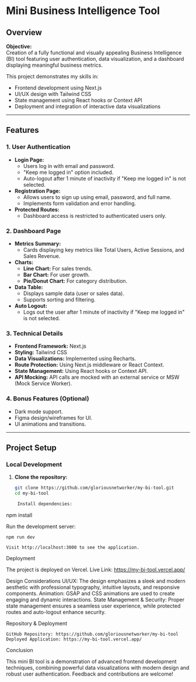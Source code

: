 # Mini Business Intelligence Tool

## Overview

**Objective:**  
Creation of a fully functional and visually appealing Business Intelligence (BI) tool featuring user authentication, data visualization, and a dashboard displaying meaningful business metrics.

This project demonstrates my skills in:
- Frontend development using Next.js
- UI/UX design with Tailwind CSS
- State management using React hooks or Context API
- Deployment and integration of interactive data visualizations

---

## Features

### 1. User Authentication
- **Login Page:**
  - Users log in with email and password.
  - "Keep me logged in" option included.
  - Auto-logout after 1 minute of inactivity if "Keep me logged in" is not selected.
- **Registration Page:**
  - Allows users to sign up using email, password, and full name.
  - Implements form validation and error handling.
- **Protected Routes:**
  - Dashboard access is restricted to authenticated users only.

### 2. Dashboard Page
- **Metrics Summary:**
  - Cards displaying key metrics like Total Users, Active Sessions, and Sales Revenue.
- **Charts:**
  - **Line Chart:** For sales trends.
  - **Bar Chart:** For user growth.
  - **Pie/Donut Chart:** For category distribution.
- **Data Table:**
  - Displays sample data (user or sales data).
  - Supports sorting and filtering.
- **Auto Logout:**
  - Logs out the user after 1 minute of inactivity if "Keep me logged in" is not selected.

### 3. Technical Details
- **Frontend Framework:** Next.js
- **Styling:** Tailwind CSS
- **Data Visualizations:** Implemented using Recharts.
- **Route Protection:** Using Next.js middleware or React Context.
- **State Management:** Using React hooks or Context API.
- **API Mocking:** API calls are mocked with an external service or MSW (Mock Service Worker).

### 4. Bonus Features (Optional)
- Dark mode support.
- Figma design/wireframes for UI.
- UI animations and transitions.

---

## Project Setup

### Local Development
1. **Clone the repository:**
   ```bash
   git clone https://github.com/gloriousnetworker/my-bi-tool.git
   cd my-bi-tool

    Install dependencies:

npm install

Run the development server:

    npm run dev

    Visit http://localhost:3000 to see the application.

Deployment

The project is deployed on Vercel.
Live Link: https://my-bi-tool.vercel.app/

Design Considerations
    UI/UX:
    The design emphasizes a sleek and modern aesthetic with professional typography, intuitive layouts, and responsive components.
    Animation:
    GSAP and CSS animations are used to create engaging and dynamic interactions.
    State Management & Security:
    Proper state management ensures a seamless user experience, while protected routes and auto-logout enhance security.

Repository & Deployment

    GitHub Repository: https://github.com/gloriousnetworker/my-bi-tool
    Deployed Application: https://my-bi-tool.vercel.app/

Conclusion

This mini BI tool is a demonstration of advanced frontend development techniques, combining powerful data visualizations with modern design and robust user authentication. Feedback and contributions are welcome!
